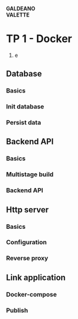 **GALDEANO**  
**VALETTE**
# TP 1 - Docker

1. e

## Database
### Basics
### Init database
### Persist data


## Backend API
### Basics
### Multistage build
### Backend API

## Http server
### Basics
### Configuration
### Reverse proxy


## Link application
### Docker-compose
### Publish
